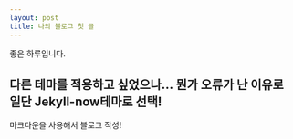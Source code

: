 ```yaml
---
layout: post
title: 나의 블로그 첫 글
---
```


좋은 하루입니다.

## 다른 테마를 적용하고 싶었으나... 뭔가 오류가 난 이유로 일단 Jekyll-now테마로 선택!
마크다운을 사용해서 블로그 작성!
